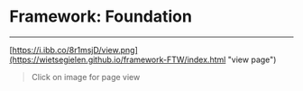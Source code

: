 # Framework: Foundation
---
[https://i.ibb.co/8r1msjD/view.png](https://wietsegielen.github.io/framework-FTW/index.html "view page")
 > Click on image for page view
